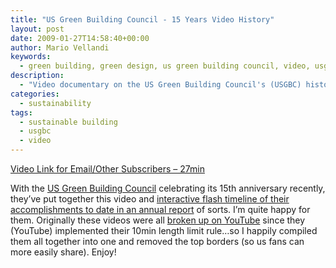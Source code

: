 ```yaml
---
title: "US Green Building Council - 15 Years Video History"
layout: post
date: 2009-01-27T14:58:40+00:00
author: Mario Vellandi
keywords:
  - green building, green design, us green building council, video, usgbc, documentary, history, accomplishments
description:
  - "Video documentary on the US Green Building Council's (USGBC) history and progress after 15 years. We wish them a very prosperous future."
categories:
  - sustainability
tags:
  - sustainable building
  - usgbc
  - video
---
```

[Video Link for Email/Other Subscribers &#8211; 27min](http://vimeo.com/2957073)

With the <a rel="nofollow" href="http://www.usgbc.org/">US Green Building Council</a> celebrating its 15th anniversary recently, they&#8217;ve put together this video and <a rel="nofollow" href="http://communicate.usgbc.org/2008/">interactive flash timeline of their accomplishments to date in an annual report</a> of sorts. I&#8217;m quite happy for them. Originally these videos were all <a rel="nofollow" href="http://www.youtube.com/watch?v=AZPuTNLf5yc">broken up on YouTube</a> since they (YouTube) implemented their 10min length limit rule&#8230;so I happily compiled them all together into one and removed the top borders (so us fans can more easily share). Enjoy!
